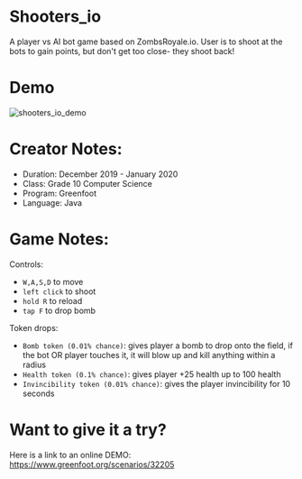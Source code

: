 # Shooters_io
A player vs AI bot game based on ZombsRoyale.io. User is to shoot at the bots to gain points, but don't get too close- they shoot back!

# Demo
![shooters_io_demo](https://github.com/yurkuul/shooters_io/assets/95185447/b3dbdd06-5357-4bd8-921a-0315943d8b35)

# Creator Notes:
- Duration: December 2019 - January 2020
- Class: Grade 10 Computer Science
- Program: Greenfoot
- Language: Java

# Game Notes:
Controls:
- `W,A,S,D` to move
- `left click` to shoot
- `hold R` to reload
- `tap F` to drop bomb

Token drops:
- `Bomb token (0.01% chance)`: gives player a bomb to drop onto the field, if the bot OR player touches it, it will blow up and kill anything within a radius
- `Health token (0.1% chance)`: gives player +25 health up to 100 health
- `Invincibility token (0.01% chance)`: gives the player invincibility for 10 seconds

# Want to give it a try?
Here is a link to an online DEMO: https://www.greenfoot.org/scenarios/32205